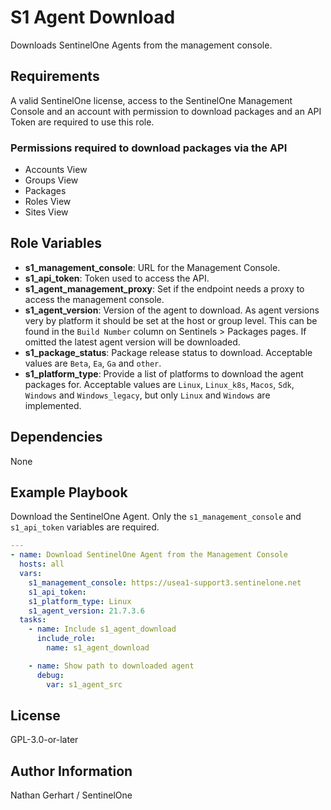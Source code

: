 S1 Agent Download
=========

Downloads SentinelOne Agents from the management console.

Requirements
------------

A valid SentinelOne license, access to the SentinelOne Management Console and an account with permission to download packages and an API Token are required to use this role.

### Permissions required to download packages via the API

* Accounts View
* Groups View
* Packages
* Roles View
* Sites View

Role Variables
--------------

* **s1_management_console**: URL for the Management Console.
* **s1_api_token**: Token used to access the API.
* **s1_agent_management_proxy**: Set if the endpoint needs a proxy to access the management console.
* **s1_agent_version**: Version of the agent to download. As agent versions very by platform it should be set at the host or group level. This can be found in the `Build Number` column on Sentinels > Packages pages. If omitted the latest agent version will be downloaded.
* **s1_package_status**: Package release status to download. Acceptable values are `Beta`, `Ea`, `Ga` and `other`.
* **s1_platform_type**: Provide a list of platforms to download the agent packages for. Acceptable values are `Linux`, `Linux_k8s`, `Macos`, `Sdk`, `Windows` and `Windows_legacy`, but only `Linux` and `Windows` are implemented.

Dependencies
------------

None

Example Playbook
----------------

Download the SentinelOne Agent. Only the `s1_management_console` and `s1_api_token` variables are required.

```yaml
---
- name: Download SentinelOne Agent from the Management Console
  hosts: all
  vars:
    s1_management_console: https://usea1-support3.sentinelone.net
    s1_api_token:
    s1_platform_type: Linux
    s1_agent_version: 21.7.3.6
  tasks:
    - name: Include s1_agent_download
      include_role:
        name: s1_agent_download

    - name: Show path to downloaded agent
      debug:
        var: s1_agent_src
```

License
-------

GPL-3.0-or-later

Author Information
------------------

Nathan Gerhart / SentinelOne
